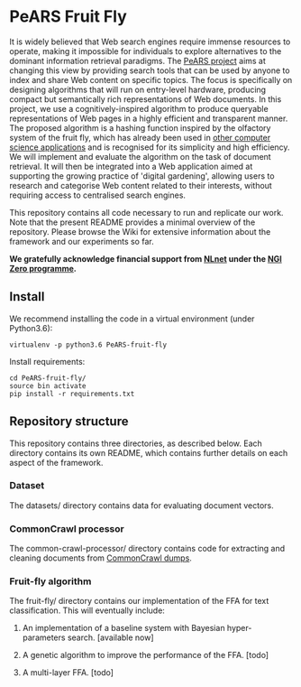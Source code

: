 # PeARS Fruit Fly

It is widely believed that Web search engines require immense resources to operate, making it impossible for individuals to explore alternatives to the dominant information retrieval paradigms. The [PeARS project](https://pearsproject.org/) aims at changing this view by providing search tools that can be used by anyone to index and share Web content on specific topics. The focus is specifically on designing algorithms that will run on entry-level hardware, producing compact but semantically rich representations of Web documents. In this project, we use a cognitively-inspired algorithm to produce queryable representations of Web pages in a highly efficient and transparent manner. The proposed algorithm is a hashing function inspired by the olfactory system of the fruit fly, which has already been used in [other computer science applications](https://science.sciencemag.org/content/358/6364/793.abstract) and is recognised for its simplicity and high efficiency. We will implement and evaluate the algorithm on the task of document retrieval. It will then be integrated into a Web application aimed at supporting the growing practice of 'digital gardening', allowing users to research and categorise Web content related to their interests, without requiring access to centralised search engines.

This repository contains all code necessary to run and replicate our work. Note that the present README provides a minimal overview of the repository. Please browse the Wiki for extensive information about the framework and our experiments so far.

**We gratefully acknowledge financial support from [NLnet](https://nlnet.nl/) under the [NGI Zero programme](https://nlnet.nl/NGI0/).**

## Install

We recommend installing the code in a virtual environment (under Python3.6):

    virtualenv -p python3.6 PeARS-fruit-fly

Install requirements:

    cd PeARS-fruit-fly/
    source bin activate
    pip install -r requirements.txt

## Repository structure

This repository contains three directories, as described below. Each directory contains its own README, which contains further details on each aspect of the framework.

### Dataset

The datasets/ directory contains data for evaluating document vectors.

### CommonCrawl processor

The common-crawl-processor/ directory contains code for extracting and cleaning documents from [CommonCrawl dumps](https://commoncrawl.org/the-data/get-started/).

### Fruit-fly algorithm

The fruit-fly/ directory contains our implementation of the FFA for text classification. This will eventually include:

1. An implementation of a baseline system with Bayesian hyper-parameters search. \[available now\]

2. A genetic algorithm to improve the performance of the FFA. \[todo\]

3. A multi-layer FFA. \[todo\]


